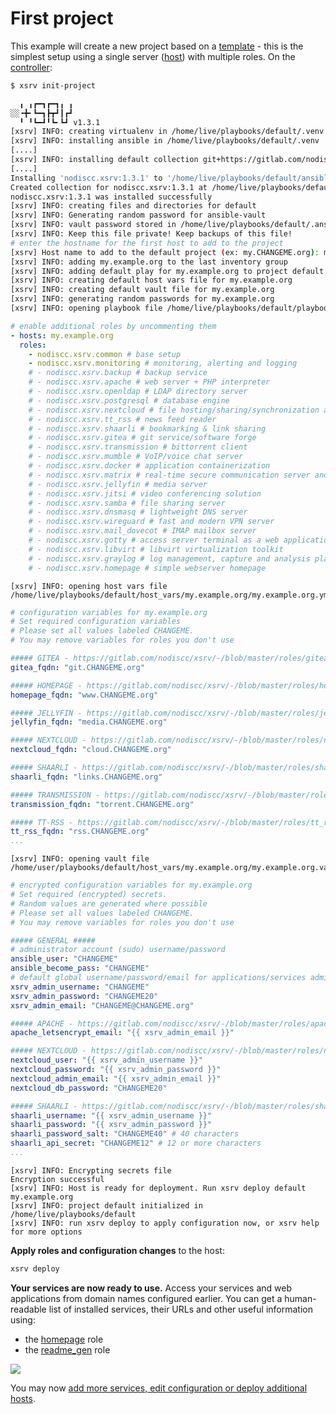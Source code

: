 # First project

This example will create a new project based on a [template](https://gitlab.com/nodiscc/xsrv/-/tree/master/playbooks/xsrv/) - this is the simplest setup using a single server ([host](server-preparation.md)) with multiple roles. On the [controller](controller-preparation.md):


```bash
$ xsrv init-project
```
```bash
  ╻ ╻┏━┓┏━┓╻ ╻
░░╺╋╸┗━┓┣┳┛┃┏┛
  ╹ ╹┗━┛╹┗╸┗┛ v1.3.1
[xsrv] INFO: creating virtualenv in /home/live/playbooks/default/.venv
[xsrv] INFO: installing ansible in /home/live/playbooks/default/.venv
[....]
[xsrv] INFO: installing default collection git+https://gitlab.com/nodiscc/xsrv,release
[....]
Installing 'nodiscc.xsrv:1.3.1' to '/home/live/playbooks/default/ansible_collections/nodiscc/xsrv'
Created collection for nodiscc.xsrv:1.3.1 at /home/live/playbooks/default/ansible_collections/nodiscc/xsrv
nodiscc.xsrv:1.3.1 was installed successfully
[xsrv] INFO: creating files and directories for default
[xsrv] INFO: Generating random password for ansible-vault
[xsrv] INFO: vault password stored in /home/live/playbooks/default/.ansible-vault-password
[xsrv] INFO: Keep this file private! Keep backups of this file!
# enter the hostname for the first host to add to the project
[xsrv] Host name to add to the default project (ex: my.CHANGEME.org): my.example.org
[xsrv] INFO: adding my.example.org to the last inventory group
[xsrv] INFO: adding default play for my.example.org to project default
[xsrv] INFO: creating default host vars file for my.example.org
[xsrv] INFO: creating default vault file for my.example.org
[xsrv] INFO: generating random passwords for my.example.org
[xsrv] INFO: opening playbook file /home/live/playbooks/default/playbook.yml
```

```yaml
# enable additional roles by uncommenting them
- hosts: my.example.org
  roles:
    - nodiscc.xsrv.common # base setup
    - nodiscc.xsrv.monitoring # monitoring, alerting and logging
    # - nodiscc.xsrv.backup # backup service
    # - nodiscc.xsrv.apache # web server + PHP interpreter
    # - nodiscc.xsrv.openldap # LDAP directory server
    # - nodiscc.xsrv.postgresql # database engine
    # - nodiscc.xsrv.nextcloud # file hosting/sharing/synchronization and collaboration
    # - nodiscc.xsrv.tt_rss # news feed reader
    # - nodiscc.xsrv.shaarli # bookmarking & link sharing
    # - nodiscc.xsrv.gitea # git service/software forge
    # - nodiscc.xsrv.transmission # bittorrent client
    # - nodiscc.xsrv.mumble # VoIP/voice chat server
    # - nodiscc.xsrv.docker # application containerization
    # - nodiscc.xsrv.matrix # real-time secure communication server and web client
    # - nodiscc.xsrv.jellyfin # media server
    # - nodiscc.xsrv.jitsi # video conferencing solution
    # - nodiscc.xsrv.samba # file sharing server
    # - nodiscc.xsrv.dnsmasq # lightweight DNS server
    # - nodiscc.xsrv.wireguard # fast and modern VPN server
    # - nodiscc.xsrv.mail_dovecot # IMAP mailbox server
    # - nodiscc.xsrv.gotty # access server terminal as a web application
    # - nodiscc.xsrv.libvirt # libvirt virtualization toolkit
    # - nodiscc.xsrv.graylog # log management, capture and analysis platform
    # - nodiscc.xsrv.homepage # simple webserver homepage
```
```
[xsrv] INFO: opening host vars file /home/live/playbooks/default/host_vars/my.example.org/my.example.org.yml
```
```yaml
# configuration variables for my.example.org
# Set required configuration variables
# Please set all values labeled CHANGEME.
# You may remove variables for roles you don't use

##### GITEA - https://gitlab.com/nodiscc/xsrv/-/blob/master/roles/gitea/defaults/main.yml
gitea_fqdn: "git.CHANGEME.org"

##### HOMEPAGE - https://gitlab.com/nodiscc/xsrv/-/blob/master/roles/homepage/defaults/main.yml
homepage_fqdn: "www.CHANGEME.org"

##### JELLYFIN - https://gitlab.com/nodiscc/xsrv/-/blob/master/roles/jellyfin/defaults/main.yml
jellyfin_fqdn: "media.CHANGEME.org"

##### NEXTCLOUD - https://gitlab.com/nodiscc/xsrv/-/blob/master/roles/nextcloud/defaults/main.yml
nextcloud_fqdn: "cloud.CHANGEME.org"

##### SHAARLI - https://gitlab.com/nodiscc/xsrv/-/blob/master/roles/shaarli/defaults/main.yml
shaarli_fqdn: "links.CHANGEME.org"

##### TRANSMISSION - https://gitlab.com/nodiscc/xsrv/-/blob/master/roles/transmission/defaults/main.yml
transmission_fqdn: "torrent.CHANGEME.org"

##### TT-RSS - https://gitlab.com/nodiscc/xsrv/-/blob/master/roles/tt_rss/defaults/main.yml
tt_rss_fqdn: "rss.CHANGEME.org"
...
```
```
[xsrv] INFO: opening vault file /home/user/playbooks/default/host_vars/my.example.org/my.example.org.vault.yml
```
```yaml
# encrypted configuration variables for my.example.org
# Set required (encrypted) secrets.
# Random values are generated where possible
# Please set all values labeled CHANGEME.
# You may remove variables for roles you don't use

##### GENERAL #####
# administrator account (sudo) username/password
ansible_user: "CHANGEME"
ansible_become_pass: "CHANGEME"
# default global username/password/email for applications/services admin accounts
xsrv_admin_username: "CHANGEME"
xsrv_admin_password: "CHANGEME20"
xsrv_admin_email: "CHANGEME@CHANGEME.org"

##### APACHE - https://gitlab.com/nodiscc/xsrv/-/blob/master/roles/apache/defaults/main.yml
apache_letsencrypt_email: "{{ xsrv_admin_email }}"

##### NEXTCLOUD - https://gitlab.com/nodiscc/xsrv/-/blob/master/roles/nextcloud/defaults/main.yml
nextcloud_user: "{{ xsrv_admin_username }}"
nextcloud_password: "{{ xsrv_admin_password }}"
nextcloud_admin_email: "{{ xsrv_admin_email }}"
nextcloud_db_password: "CHANGEME20"

##### SHAARLI - https://gitlab.com/nodiscc/xsrv/-/blob/master/roles/shaarli/defaults/main.yml
shaarli_username: "{{ xsrv_admin_username }}"
shaarli_password: "{{ xsrv_admin_password }}"
shaarli_password_salt: "CHANGEME40" # 40 characters
shaarli_api_secret: "CHANGEME12" # 12 or more characters
...
```

```
[xsrv] INFO: Encrypting secrets file
Encryption successful
[xsrv] INFO: Host is ready for deployment. Run xsrv deploy default my.example.org
[xsrv] INFO: project default initialized in /home/live/playbooks/default
[xsrv] INFO: run xsrv deploy to apply configuration now, or xsrv help for more options
```

**Apply roles and configuration changes** to the host:

```bash
xsrv deploy
```

**Your services are now ready to use.** Access your services and web applications from domain names configured earlier. You can get a human-readable list of installed services, their URLs and other useful information using:
- the [homepage](https://gitlab.com/nodiscc/xsrv/-/tree/master/roles/homepage) role
- the [readme_gen](https://gitlab.com/nodiscc/xsrv/-/tree/master/roles/readme_gen) role

[![](https://asciinema.org/a/kGt6mVg3GxFlDPXwagiwg4Laq.svg)](https://asciinema.org/a/kGt6mVg3GxFlDPXwagiwg4Laq?speed=2&theme=monokai&autoplay=true)


You may now [add more services, edit configuration or deploy additional hosts](../usage.md).
